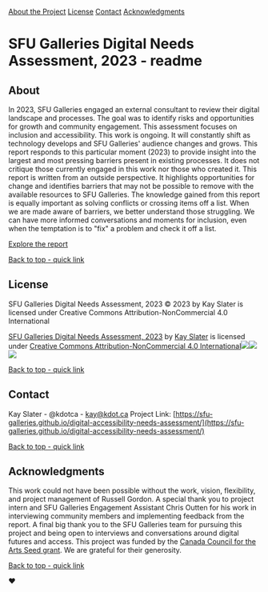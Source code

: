 [About the Project](#readme-about) [License](#readme-license) [Contact](#readme-contact) [Acknowledgments](#readme-acknowledgments)

SFU Galleries Digital Needs Assessment, 2023 - readme
=====================================================

About
-----

In 2023, SFU Galleries engaged an external consultant to review their digital landscape and processes. The goal was to identify risks and opportunities for growth and community engagement. This assessment focuses on inclusion and accessibility. This work is ongoing. It will constantly shift as technology develops and SFU Galleries' audience changes and grows. This report responds to this particular moment (2023) to provide insight into the largest and most pressing barriers present in existing processes. It does not critique those currently engaged in this work nor those who created it. This report is written from an outside perspective. It highlights opportunities for change and identifies barriers that may not be possible to remove with the available resources to SFU Galleries. The knowledge gained from this report is equally important as solving conflicts or crossing items off a list. When we are made aware of barriers, we better understand those struggling. We can have more informed conversations and moments for inclusion, even when the temptation is to "fix" a problem and check it off a list.

[Explore the report]([https://github.com/sfu-galleries/digital-accessibility-needs-assessment/blob/main/index.html](https://sfu-galleries.github.io/digital-accessibility-needs-assessment/))

[Back to top - quick link](#readme-top)

License
-------

SFU Galleries Digital Needs Assessment, 2023 © 2023 by Kay Slater is licensed under Creative Commons Attribution-NonCommercial 4.0 International

[SFU Galleries Digital Needs Assessment, 2023](https://github.com/sfu-galleries/digital-accessibility-needs-assessment/blob/main/index.html) by [Kay Slater](https://kdot.ca) is licensed under [Creative Commons Attribution-NonCommercial 4.0 International![](https://mirrors.creativecommons.org/presskit/icons/cc.svg?ref=chooser-v1)![](https://mirrors.creativecommons.org/presskit/icons/by.svg?ref=chooser-v1)![](https://mirrors.creativecommons.org/presskit/icons/nc.svg?ref=chooser-v1)](https://creativecommons.org/licenses/by-nc/4.0/?ref=chooser-v1)

[Back to top - quick link](#readme-top)

Contact
-------

Kay Slater - @kdotca - kay@kdot.ca Project Link: [https://sfu-galleries.github.io/digital-accessibility-needs-assessment/](https://sfu-galleries.github.io/digital-accessibility-needs-assessment/)

[Back to top - quick link](#readme-top)

Acknowledgments
---------------

This work could not have been possible without the work, vision, flexibility, and project management of Russell Gordon. A special thank you to project intern and SFU Galleries Engagement Assistant Chris Outten for his work in interviewing community members and implementing feedback from the report. A final big thank you to the SFU Galleries team for pursuing this project and being open to interviews and conversations around digital futures and access. This project was funded by the [Canada Council for the Arts Seed grant](https://canadacouncil.ca/funding/strategic-funds/strategic-innovation-fund/innovation-grants/seed). We are grateful for their generosity.

[Back to top - quick link](#readme-top)

❤️
